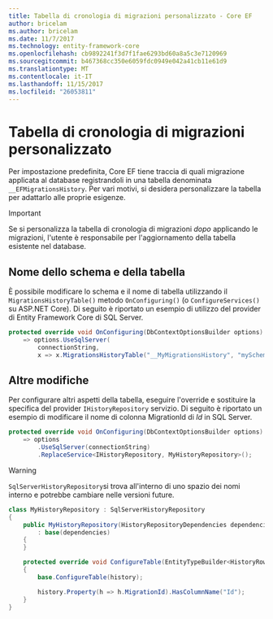 ```yaml
---
title: Tabella di cronologia di migrazioni personalizzato - Core EF
author: bricelam
ms.author: bricelam
ms.date: 11/7/2017
ms.technology: entity-framework-core
ms.openlocfilehash: cb9892241f3d7f1fae6293bd60a8a5c3e7120969
ms.sourcegitcommit: b467368cc350e6059fdc0949e042a41cb11e61d9
ms.translationtype: MT
ms.contentlocale: it-IT
ms.lasthandoff: 11/15/2017
ms.locfileid: "26053811"
---
```

<a name="custom-migrations-history-table"></a>Tabella di cronologia di migrazioni personalizzato
===============================
Per impostazione predefinita, Core EF tiene traccia di quali migrazione applicata al database registrandoli in una tabella denominata `__EFMigrationsHistory`. Per vari motivi, si desidera personalizzare la tabella per adattarlo alle proprie esigenze.

> [!IMPORTANT]
> Se si personalizza la tabella di cronologia di migrazioni *dopo* applicando le migrazioni, l'utente è responsabile per l'aggiornamento della tabella esistente nel database.

<a name="schema-and-table-name"></a>Nome dello schema e della tabella
----------------------
È possibile modificare lo schema e il nome di tabella utilizzando il `MigrationsHistoryTable()` metodo `OnConfiguring()` (o `ConfigureServices()` su ASP.NET Core). Di seguito è riportato un esempio di utilizzo del provider di Entity Framework Core di SQL Server.

``` csharp
protected override void OnConfiguring(DbContextOptionsBuilder options)
    => options.UseSqlServer(
        connectionString,
        x => x.MigrationsHistoryTable("__MyMigrationsHistory", "mySchema"));
```

<a name="other-changes"></a>Altre modifiche
-------------
Per configurare altri aspetti della tabella, eseguire l'override e sostituire la specifica del provider `IHistoryRepository` servizio. Di seguito è riportato un esempio di modificare il nome di colonna MigrationId di *Id* in SQL Server.

``` csharp
protected override void OnConfiguring(DbContextOptionsBuilder options)
    => options
        .UseSqlServer(connectionString)
        .ReplaceService<IHistoryRepository, MyHistoryRepository>();
```

> [!WARNING]
> `SqlServerHistoryRepository`si trova all'interno di uno spazio dei nomi interno e potrebbe cambiare nelle versioni future.

``` csharp
class MyHistoryRepository : SqlServerHistoryRepository
{
    public MyHistoryRepository(HistoryRepositoryDependencies dependencies)
        : base(dependencies)
    {
    }

    protected override void ConfigureTable(EntityTypeBuilder<HistoryRow> history)
    {
        base.ConfigureTable(history);

        history.Property(h => h.MigrationId).HasColumnName("Id");
    }
}
```
